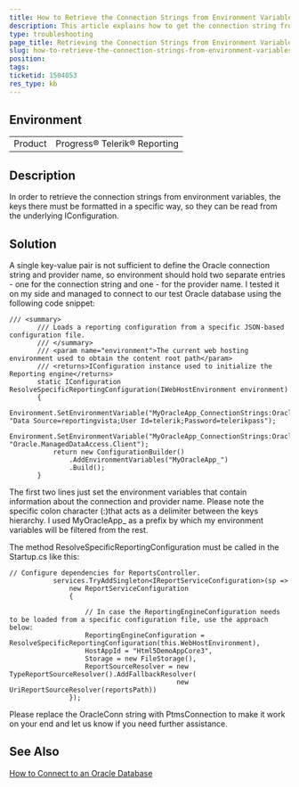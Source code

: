 ```yaml
---
title: How to Retrieve the Connection Strings from Environment Variables
description: This article explains how to get the connection string from environment variable
type: troubleshooting
page_title: Retrieving the Connection Strings from Environment Variables
slug: how-to-retrieve-the-connection-strings-from-environment-variables
position: 
tags: 
ticketid: 1504053
res_type: kb
---
```


## Environment
<table>
	<tbody>
		<tr>
			<td>Product</td>
			<td>Progress® Telerik® Reporting</td>
		</tr>
	</tbody>
</table>


## Description
In order to retrieve the connection strings from environment variables, the keys there must be formatted in a specific way, so they can be read from the underlying IConfiguration. 

## Solution
A single key-value pair is not sufficient to define the Oracle connection string and provider name, so environment should hold two separate entries - one for the connection string and one - for the provider name. I tested it on my side and managed to connect to our test Oracle database using the following code snippet:
 
 ```CSharp
 /// <summary>
        /// Loads a reporting configuration from a specific JSON-based configuration file.
        /// </summary>
        /// <param name="environment">The current web hosting environment used to obtain the content root path</param>
        /// <returns>IConfiguration instance used to initialize the Reporting engine</returns>
        static IConfiguration ResolveSpecificReportingConfiguration(IWebHostEnvironment environment)
        {
            Environment.SetEnvironmentVariable("MyOracleApp_ConnectionStrings:OracleConn:connectionString", "Data Source=reportingvista;User Id=telerik;Password=telerikpass");
            Environment.SetEnvironmentVariable("MyOracleApp_ConnectionStrings:OracleConn:providerName", "Oracle.ManagedDataAccess.Client");
            return new ConfigurationBuilder()
                .AddEnvironmentVariables("MyOracleApp_")
                .Build();
        }
```

The first two lines just set the environment variables that contain information about the connection and provider name. Please note the specific colon character (:)that acts as a delimiter between the keys hierarchy. I used MyOracleApp_ as a prefix by which my environment variables will be filtered from the rest.

The method ResolveSpecificReportingConfiguration must be called in the Startup.cs like this:

 ```CSharp
// Configure dependencies for ReportsController.
            services.TryAddSingleton<IReportServiceConfiguration>(sp =>
                new ReportServiceConfiguration
                {

                    // In case the ReportingEngineConfiguration needs to be loaded from a specific configuration file, use the approach below:
                    ReportingEngineConfiguration = ResolveSpecificReportingConfiguration(this.WebHostEnvironment),
                    HostAppId = "Html5DemoAppCore3",
                    Storage = new FileStorage(),
                    ReportSourceResolver = new TypeReportSourceResolver().AddFallbackResolver(
                                           new UriReportSourceResolver(reportsPath))
                });
```

Please replace the OracleConn string with PtmsConnection to make it work on your end and let us know if you need further assistance.



## See Also
[How to Connect to an Oracle Database](../how-to-sqldatasource-oracle)
